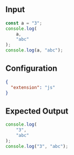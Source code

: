 
## Input
```javascript input
const a = "3";
console.log(
    a,
    "abc"
);
console.log(a, "abc");
```

## Configuration
```json configuration
{
  "extension": "js"
}
```

## Expected Output
```javascript expected output
console.log(
    "3",
    "abc"
);
console.log("3", "abc");
```
